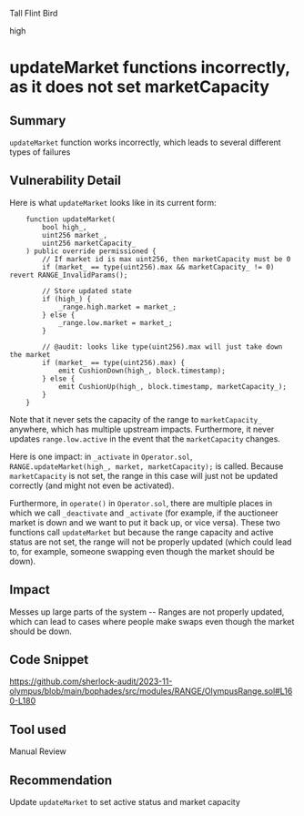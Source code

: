 Tall Flint Bird

high

# updateMarket functions incorrectly, as it does not set marketCapacity

## Summary

`updateMarket` function works incorrectly, which leads to several different types of failures 

## Vulnerability Detail

Here is what `updateMarket` looks like in its current form:

```solidity
    function updateMarket(
        bool high_,
        uint256 market_,
        uint256 marketCapacity_
    ) public override permissioned {
        // If market id is max uint256, then marketCapacity must be 0
        if (market_ == type(uint256).max && marketCapacity_ != 0) revert RANGE_InvalidParams();

        // Store updated state
        if (high_) {
            _range.high.market = market_;
        } else {
            _range.low.market = market_;
        }

        // @audit: looks like type(uint256).max will just take down the market
        if (market_ == type(uint256).max) {
            emit CushionDown(high_, block.timestamp);
        } else {
            emit CushionUp(high_, block.timestamp, marketCapacity_);
        }
    }
```

Note that it never sets the capacity of the range to `marketCapacity_` anywhere, which has multiple upstream impacts. Furthermore, it never updates `range.low.active` in the event that the `marketCapacity` changes. 

Here is one impact: in `_activate` in `Operator.sol`, `RANGE.updateMarket(high_, market, marketCapacity);` is called. Because `marketCapacity` is not set, the range in this case will just not be updated correctly (and might not even be activated). 

Furthermore, in `operate()` in `Operator.sol`, there are multiple places in which we call `_deactivate` and `_activate` (for example, if the auctioneer market is down and we want to put it back up, or vice versa). These two functions call `updateMarket` but because the range capacity and active status are not set, the range will not be properly updated (which could lead to, for example, someone swapping even though the market should be down). 

## Impact

Messes up large parts of the system -- Ranges are not properly updated, which can lead to cases where people make swaps even though the market should be down. 

## Code Snippet

https://github.com/sherlock-audit/2023-11-olympus/blob/main/bophades/src/modules/RANGE/OlympusRange.sol#L160-L180

## Tool used

Manual Review

## Recommendation
Update `updateMarket` to set active status and market capacity